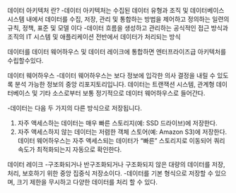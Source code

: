 데이터 아키텍처 란?
-데이터 아키텍처는 수집된 데이터 유형과 조직 및 데이터베이스 시스템 내에서 데이터를 수집, 저장, 관리 및 통합하는 방법을 제어하고 정의하는 일련의 규칙, 정책, 표준 및 모델 이다
-데이터 흐름을 생성하고 관리하는 공식적인 접근 방식과 조직의 IT 시스템 및 애플리케이션 전반에서 데이터가 처리되는 방식

데이터를 데이터 웨어하우스 및 데이터 레이크에 통합하면 엔터프라이즈급 아키텍처를 수립할수있다.

데이터 웨어하우스
-데이터 웨어하우스는 보다 정보에 입각한 의사 결정을 내릴 수 있도록 분석 가능한 정보의 중앙 리포지토리입니다. 데이터는 트랜잭션 시스템, 관계형 데이터베이스 및 기타 소스로부터 보통 정기적으로 데이터 웨어하우스로 들어간다.

-데이터는 다음 두 가지의 다른 방식으로 저장됩니다. 
1) 자주 액세스하는 데이터는 매우 빠른 스토리지(예: SSD 드라이브)에 저장한다.
2) 자주 액세스하지 않는 데이터는 저렴한 객체 스토어(예: Amazon S3)에 저장한다.
데이터 웨어하우스는 자주 액세스되는 데이터가 “빠른” 스토리지로 이동되어 쿼리 속도가 최적화되는지 자동으로 확인한다.

데이터 레이크
-구조화되거나 반구조화되거나 구조화되지 않은 대량의 데이터를 저장, 처리, 보호하기 위한 중앙 집중식 저장소이다.
-데이터를 기본 형식으로 저장할 수 있으며, 크기 제한을 무시하고 다양한 데이터를 처리 할 수 있다.